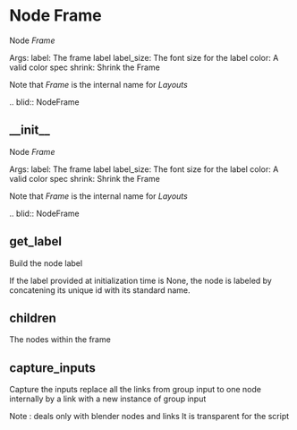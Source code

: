 
# Node Frame

Node *Frame*

Args:
  label: The frame label
  label_size: The font size for the label
  color: A valid color spec
  shrink: Shrink the Frame
  
Note that *Frame* is the internal name for *Layouts*

.. blid:: NodeFrame




## \_\_init\_\_

Node *Frame*

Args:
  label: The frame label
  label_size: The font size for the label
  color: A valid color spec
  shrink: Shrink the Frame
  
Note that *Frame* is the internal name for *Layouts*

.. blid:: NodeFrame




## get_label

Build the node label

If the label provided at initialization time is None, the node is labeled by concatening
its unique id with its standard name.



## children

The nodes within the frame


## capture_inputs

Capture the inputs
replace all the links from group input to one node internally by a
link with a new instance of group input

Note : deals only with blender nodes and links
It is transparent for the script

